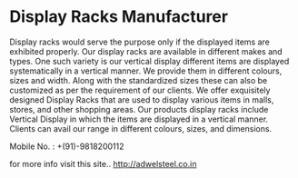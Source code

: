# Display Racks Manufacturer
Display racks would serve the purpose only if the displayed items are exhibited properly. Our display racks are available in different makes and types. One such variety is our vertical display different items are displayed systematically in a vertical manner. We provide them in different colours, sizes and width. Along with the standardized sizes these can also be customized as per the requirement of our clients. We offer exquisitely designed Display Racks that are used to display various items in malls, stores, and other shopping areas. Our products display racks include Vertical Display in which the items are displayed in a vertical manner. Clients can avail our range in different colours, sizes, and dimensions.  

Mobile No. : +(91)-9818200112

for more info visit this site.. http://adwelsteel.co.in

